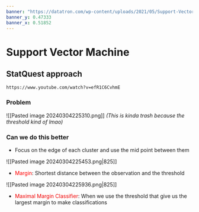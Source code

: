 ```yaml
---
banner: "https://datatron.com/wp-content/uploads/2021/05/Support-Vector-Machine.png"
banner_y: 0.47333
banner_x: 0.51852
---
```

# Support Vector Machine
## StatQuest approach

```vid
https://www.youtube.com/watch?v=efR1C6CvhmE 
```


### Problem
![[Pasted image 20240304225310.png]]
<span style="text-align: center; font-style:italic">(This is kinda trash because the threshold kind of lmao)</span>
### Can we do this better
- Focus on the edge of each cluster and use the mid point between them

![[Pasted image 20240304225453.png|825]]
 - <span style="color:#ff0000">Margin</span>: Shortest distance between the observation and the threshold
 
![[Pasted image 20240304225936.png|825]]

 - <span style="color:#ff0000"><span style="color: #f00000">Maximal Margin Classifier</span></span>: When we use the threshold that give us the largest margin to make classifications
 





